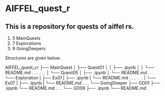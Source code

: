 # AIFFEL_quest_r

## This is a repository for quests of aiffel rs.

1. 5 MainQuests
2. 7 Explorations
3. 9 GoingDeepers

Structures are given below:

AIFFEL_quest_cr
├── MainQuest
│   ├── Quest01
│   │   ├── .ipynb
│   │   └── README.md
.		.
.		.
.		.
│   └── Quest05
│       ├── .ipynb
│       └── README.md
.
.
.
└── Exploration
|   ├── Ex01
|        ├── .ipynb
|        └── README.md
.   .
.   .
.	  .
|	  └── Ex07
|	      ├── .ipynb
|        └── README.md
.
.
.
└── GoingDeeper
    ├── GD01
         ├── .ipynb
         └── README.md
    .
    .
 	  .
 	  └── GD09
 	      ├── .ipynb
         └── README.md
